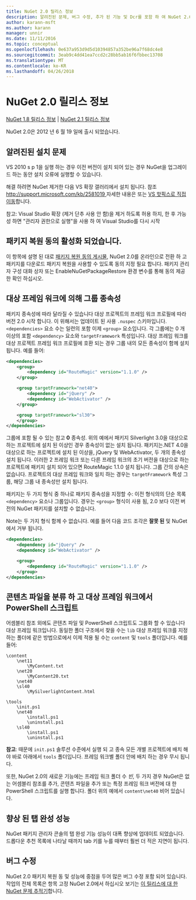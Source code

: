 ```yaml
---
title: NuGet 2.0 릴리스 정보
description: 알려진된 문제, 버그 수정, 추가 된 기능 및 Dcr를 포함 하 여 NuGet 2.0에 대 한 릴리스 정보입니다.
author: karann-msft
ms.author: karann
manager: unnir
ms.date: 11/11/2016
ms.topic: conceptual
ms.openlocfilehash: 0e637a953d9d5d10394857a352be96a7f68dc4e8
ms.sourcegitcommit: 3eab9c4dd41ea7ccd2c28bb5ab16f6fbbec13708
ms.translationtype: MT
ms.contentlocale: ko-KR
ms.lasthandoff: 04/26/2018
---
```

# <a name="nuget-20-release-notes"></a>NuGet 2.0 릴리스 정보

[NuGet 1.8 릴리스 정보](../release-notes/nuget-1.8.md) | [NuGet 2.1 릴리스 정보](../release-notes/nuget-2.1.md)

NuGet 2.0은 2012 년 6 월 19 일에 출시 되었습니다.

## <a name="known-installation-issue"></a>알려진된 설치 문제
VS 2010 s p 1을 실행 하는 경우 이전 버전이 설치 되어 있는 경우 NuGet을 업그레이드 하는 동안 설치 오류에 실행할 수 있습니다.

해결 하려면 NuGet 제거한 다음 VS 확장 갤러리에서 설치 됩니다.  참조 [ http://support.microsoft.com/kb/2581019 ](http://support.microsoft.com/kb/2581019) 자세한 내용은 또는 [VS 핫픽스로 직접 이동](http://bit.ly/vsixcertfix)합니다.

참고: Visual Studio 확장 (제거 단추 사용 안 함)을 제거 하도록 허용 하지, 한 후 가능성 하면 "관리자 권한으로 실행"을 사용 하 여 Visual Studio를 다시 시작

## <a name="package-restore-consent-is-now-active"></a>패키지 복원 동의 활성화 되었습니다.

이 항목에 설명 된 대로 [패키지 복원 동의 게시물](http://blog.nuget.org/20120518/package-restore-and-consent.html), NuGet 2.0를 온라인으로 전환 하 고 패키지를 다운로드 패키지 복원을 사용할 수 있도록 동의 지정 필요 합니다. 패키지 관리자 구성 대화 상자 또는 EnableNuGetPackageRestore 환경 변수를 통해 동의 제공한 확인 하십시오.

## <a name="group-dependencies-by-target-frameworks"></a>대상 프레임 워크에 의해 그룹 종속성

패키지 종속성에 따라 달라질 수 있습니다 대상 프로젝트의 프레임 워크 프로필에 따라 버전 2.0 시작 합니다. 이 위해서는 업데이트 된 사용 `.nuspec` 스키마입니다. `<dependencies>` 요소 수는 일련의 포함 이제 `<group>` 요소입니다. 각 그룹에는 0 개 이상의 포함 `<dependency>` 요소와 `targetFramework` 특성입니다. 대상 프레임 워크를 대상 프로젝트 프레임 워크 프로필에 호환 되는 경우 그룹 내의 모든 종속성이 함께 설치 됩니다. 예를 들어:

```xml
<dependencies>
    <group>
        <dependency id="RouteMagic" version="1.1.0" />
    </group>

    <group targetFramework="net40">
        <dependency id="jQuery" />
        <dependency id="WebActivator" />
    </group>

    <group targetFramework="sl30">
    </group>
</dependencies>
```

그룹에 포함 될 수 있는 참고 **0** 종속성. 위의 예에서 패키지 Silverlight 3.0을 대상으로 하는 프로젝트에 설치 된 이상인 경우 종속성이 없는 설치 됩니다. 패키지는.NET 4.0을 대상으로 하는 프로젝트에 설치 된 이상을, jQuery 및 WebActivator, 두 개의 종속성 설치 됩니다.  이러한 2 프레임 워크 또는 다른 프레임 워크의 초기 버전을 대상으로 하는 프로젝트에 패키지 설치 되어 있으면 RouteMagic 1.1.0 설치 됩니다. 그룹 간의 상속은 없습니다. 프로젝트의 대상 프레임 워크와 일치 하는 경우는 `targetFramework` 특성 그룹, 해당 그룹 내 종속성만 설치 됩니다.

패키지는 두 가지 형식 중 하나로 패키지 종속성을 지정할 수: 이전 형식의의 단순 목록 `<dependency>` 요소나 그룹입니다. 경우는 `<group>` 형식이 사용 됨, 2.0 보다 이전 버전의 NuGet 패키지를 설치할 수 없습니다.

Note는 두 가지 형식 함께 수 없습니다. 예를 들어 다음 코드 조각은 **잘못 된** 및 NuGet에서 거부 됩니다.

```xml
<dependencies>
    <dependency id="jQuery" />
    <dependency id="WebActivator" />

    <group>
        <dependency id="RouteMagic" version="1.1.0" />
    </group>
</dependencies>
```

## <a name="grouping-content-files-and-powershell-scripts-by-target-framework"></a>콘텐츠 파일을 분류 하 고 대상 프레임 워크에서 PowerShell 스크립트

어셈블리 참조 외에도 콘텐츠 파일 및 PowerShell 스크립트도 그룹화 할 수 있습니다 대상 프레임 워크입니다. 동일한 폴더 구조에서 찾을 수는 `lib` 대상 프레임 워크를 지정 하는 폴더에 같은 방법으로에서 이제 적용 될 수는 `content` 및 `tools` 폴더입니다. 예를 들어:

    \content
        \net11
            \MyContent.txt
        \net20
            \MyContent20.txt
        \net40
        \sl40
            \MySilverlightContent.html

    \tools
        \init.ps1
        \net40
            \install.ps1
            \uninstall.ps1
        \sl40
            \install.ps1
            \uninstall.ps1

**참고**: 때문에 `init.ps1` 솔루션 수준에서 실행 되 고 종속 모든 개별 프로젝트에 배치 해야 바로 아래에서 `tools` 폴더입니다. 프레임 워크별 폴더 안에 배치 하는 경우 무시 됩니다.

또한, NuGet 2.0의 새로운 기능에는 프레임 워크 폴더 수 *빈*, 두 가지 경우 NuGet은 없는 어셈블리 참조를 추가, 콘텐츠 파일을 추가 또는 특정 프레임 워크 버전에 대 한 PowerShell 스크립트를 실행 합니다. 폴더 위의 예에서 `content\net40` 비어 있습니다.

## <a name="improved-tab-completion-performance"></a>향상 된 탭 완성 성능
NuGet 패키지 관리자 콘솔의 탭 완성 기능 성능이 대폭 향상에 업데이트 되었습니다. 드롭다운 추천 목록에 나타날 때까지 tab 키를 누를 때부터 훨씬 더 적은 지연이 됩니다.

## <a name="bug-fixes"></a>버그 수정
NuGet 2.0 패키지 복원 동 및 성능에 중점을 두어 많은 버그 수정 포함 되어 있습니다.
작업의 전체 목록은 항목 고정 NuGet 2.0에서 하십시오 보기는 [이 릴리스에 대 한 NuGet 문제 추적기](http://nuget.codeplex.com/workitem/list/advanced?keyword=&status=Closed&type=All&priority=All&release=NuGet%202.0&assignedTo=All&component=All&sortField=Votes&sortDirection=Descending&page=0)합니다.
